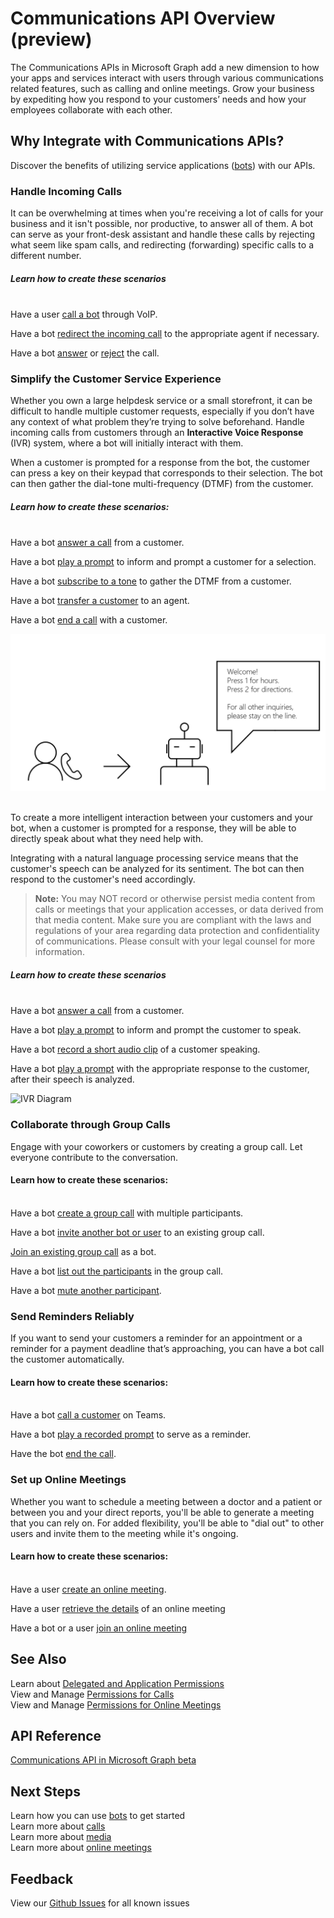 
# Communications API Overview (preview)
The Communications APIs in Microsoft Graph add a new dimension to how your apps and services interact with users through various communications related features, such as calling and online meetings. Grow your business by expediting how you respond to your customers’ needs and how your employees collaborate with each other.

## Why Integrate with Communications APIs?

Discover the benefits of utilizing service applications ([bots](https://microsoftgraph.github.io/microsoft-graph-comms-samples/docs/articles/calls/register-calling-bot.html?q=create%20bot)) with our APIs.

### Handle Incoming Calls

It can be overwhelming at times when you're receiving a lot of calls for your business and it isn't possible, nor productive, to answer all of them. A bot can serve as your front-desk assistant and handle these calls by rejecting what seem like spam calls, and redirecting (forwarding) specific calls to a different number.

##### Learn how to create these scenarios<br/><br/>
Have a user [call a bot](https://docs.microsoft.com/en-us/graph/api/application-post-calls?view=graph-rest-beta&tabs=http) through VoIP.

Have a bot [redirect the incoming call](https://docs.microsoft.com/en-us/graph/api/call-redirect?view=graph-rest-beta&tabs=http) to the appropriate agent if necessary.

Have a bot [answer](https://docs.microsoft.com/en-us/graph/api/call-answer?view=graph-rest-beta&tabs=http) or [reject](https://docs.microsoft.com/en-us/graph/api/call-reject?view=graph-rest-beta&tabs=http) the call.




### Simplify the Customer Service Experience
Whether you own a large helpdesk service or a small storefront, it can be difficult to handle multiple customer requests, especially if you don’t have any context of what problem they’re trying to solve beforehand. Handle incoming calls from customers through an **Interactive Voice Response** (IVR) system, where a bot will initially interact with them.

When a customer is prompted for a response from the bot, the customer can press a key on their keypad that corresponds to their selection. The bot can then gather the dial-tone multi-frequency (DTMF) from the customer.

##### Learn how to create these scenarios:<br/><br/>

Have a bot [answer a call](https://docs.microsoft.com/en-us/graph/api/call-answer?view=graph-rest-beta&tabs=http) from a customer.

Have a bot [play a prompt](https://docs.microsoft.com/en-us/graph/api/call-playprompt?view=graph-rest-beta&tabs=http) to inform and prompt a customer for a selection.


Have a bot [subscribe to a tone](https://docs.microsoft.com/en-us/graph/api/call-subscribetotone?view=graph-rest-beta&tabs=http) to gather the DTMF from a customer.

Have a bot [transfer a customer](https://docs.microsoft.com/en-us/graph/api/call-transfer?view=graph-rest-beta&tabs=http) to an agent.

Have a bot [end a call](https://docs.microsoft.com/en-us/graph/api/call-delete?view=graph-rest-beta&tabs=http) with a customer.

![IVR Diagram - Transfer](images/communications-ivr-transfer.png)<br/><br/>

To create a more intelligent interaction between your customers and your bot, when a customer is prompted for a response, they will be able to directly speak about what they need help with.

Integrating with a natural language processing service means that the customer's speech can be analyzed for its sentiment. The bot can then respond to the customer's need accordingly.

>**Note:** You may NOT record or otherwise persist media content from calls or meetings that your application accesses, or data derived from that media content. Make sure you are compliant with the laws and regulations of your area regarding data protection and confidentiality of communications. Please consult with your legal counsel for more information.

##### Learn how to create these scenarios <br/><br/>

Have a bot [answer a call](https://docs.microsoft.com/en-us/graph/api/call-answer?view=graph-rest-beta&tabs=http) from a customer.

Have a bot [play a prompt](https://docs.microsoft.com/en-us/graph/api/call-playprompt?view=graph-rest-beta&tabs=http) to inform and prompt the customer to speak.

Have a bot [record a short audio clip](https://docs.microsoft.com/en-us/graph/api/call-record?view=graph-rest-beta&tabs=http) of a customer speaking.

Have a bot [play a prompt](https://docs.microsoft.com/en-us/graph/api/call-playprompt?view=graph-rest-beta&tabs=http) with the appropriate response to the customer, after their speech is analyzed.

![IVR Diagram](communications-ivr.PNG)


### Collaborate through Group Calls
Engage with your coworkers or customers by creating a group call. Let everyone contribute to the conversation.
#### Learn how to create these scenarios:<br/><br/>
Have a bot [create a group call](https://docs.microsoft.com/en-us/graph/api/application-post-calls?view=graph-rest-beta&tabs=http#example-3-create-a-group-call-with-service-hosted-media) with multiple participants.

Have a bot [invite another bot or user](https://docs.microsoft.com/en-us/graph/api/participant-invite?view=graph-rest-beta&tabs=http) to an existing group call.

[Join an existing group call](https://docs.microsoft.com/en-us/graph/api/application-post-calls?view=graph-rest-beta&tabs=http#example-5-join-scheduled-meeting-with-service-hosted-media) as a bot.

Have a bot [list out the participants](https://docs.microsoft.com/en-us/graph/api/call-list-participants?view=graph-rest-beta&tabs=http) in the group call.

Have a bot [mute another participant](https://docs.microsoft.com/en-us/graph/api/participant-mute?view=graph-rest-beta&tabs=http).


### Send Reminders Reliably
If you want to send your customers a reminder for an appointment or a reminder for a payment deadline that’s approaching, you can have a bot call the customer automatically. <!--If the customer misses the call, it will leave a voicemail with the automated message. (Add this back once bot to PSTN calling works)-->

#### Learn how to create these scenarios:<br/><br/>
Have a bot [call a customer](https://docs.microsoft.com/en-us/graph/api/application-post-calls?view=graph-rest-beta&tabs=http) on Teams.

Have a bot [play a recorded prompt](https://docs.microsoft.com/en-us/graph/api/call-playprompt?view=graph-rest-beta&tabs=http) to serve as a reminder.

Have the bot [end the call](https://docs.microsoft.com/en-us/graph/api/call-delete?view=graph-rest-beta&tabs=http).


### Set up Online Meetings
Whether you want to schedule a meeting between a doctor and a patient or between you and your direct reports, you'll be able to generate a meeting that you can rely on. For added flexibility, you'll be able to "dial out" to other users and invite them to the meeting while it's ongoing.


#### Learn how to create these scenarios:<br/><br/>
Have a user [create an online meeting](https://docs.microsoft.com/en-us/graph/api/application-post-onlinemeetings?view=graph-rest-beta&tabs=http).

Have a user [retrieve the details]() of an online meeting

Have a bot or a user [join an online meeting](https://docs.microsoft.com/en-us/graph/api/onlinemeeting-get?view=graph-rest-beta&tabs=http)


## See Also
Learn about [Delegated and Application Permissions](https://docs.microsoft.com/en-us/azure/active-directory/develop/v1-permissions-and-consent)<br/>
View and Manage [Permissions for Calls](https://docs.microsoft.com/en-us/graph/permissions-reference#calls-permissions)<br/>
View and Manage [Permissions for Online Meetings](https://docs.microsoft.com/en-us/graph/permissions-reference#online-meetings-permissions)

## API Reference
[Communications API in Microsoft Graph beta](https://docs.microsoft.com/en-us/graph/api/resources/calls-api-overview?view=graph-rest-beta)

## Next Steps

Learn how you can use [bots]() to get started <br/>
Learn more about [calls]()<br/>
Learn more about [media]()<br/>
Learn more about [online meetings]()<br/>

## Feedback
View our [Github Issues](https://github.com/microsoftgraph/microsoft-graph-comms-samples/issues) for all known issues<br/>
